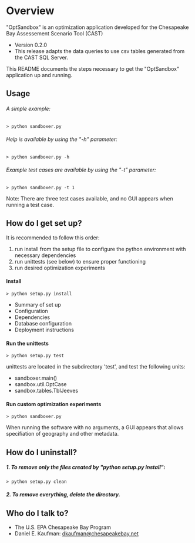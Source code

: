 # Overview

"OptSandbox" is an optimization application developed for
the Chesapeake Bay Assessement Scenario Tool (CAST)

* Version 0.2.0
* This release adapts the data queries to use csv tables
    generated from the CAST SQL Server.

This README documents the steps necessary to get the "OptSandbox"
application up and running.

## Usage

###### A simple example:

    > python sandboxer.py

###### Help is available by using the "-h" parameter:

    > python sandboxer.py -h

###### Example test cases are available by using the "-t" parameter:

    > python sandboxer.py -t 1

Note:
There are three test cases available, and
no GUI appears when running a test case.

## How do I get set up?

It is recommended to follow this order:
1) run install from the setup file to configure
the python environment with necessary dependencies
2) run unittests (see below) to ensure proper functioning
3) run desired optimization experiments

#### Install

    > python setup.py install


* Summary of set up
* Configuration
* Dependencies
* Database configuration
* Deployment instructions

#### Run the unittests

    > python setup.py test

unittests are located in the subdirectory 'test', and test the following units:
* sandboxer.main()
* sandbox.util.OptCase
* sandbox.tables.TblJeeves

#### Run custom optimization experiments

    > python sandboxer.py

When running the software with no arguments,
a GUI appears that allows specifiation of geography and other metadata.

## How do I uninstall?

##### 1. To remove only the files created by "python setup.py install":

    > python setup.py clean

##### 2. To remove everything, delete the directory.

## Who do I talk to? ###

* The U.S. EPA Chesapeake Bay Program
* Daniel E. Kaufman: dkaufman@chesapeakebay.net